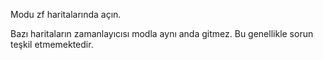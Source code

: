 Modu zf haritalarında açın. 



Bazı haritaların zamanlayıcısı modla aynı anda gitmez. Bu genellikle sorun teşkil etmemektedir.

